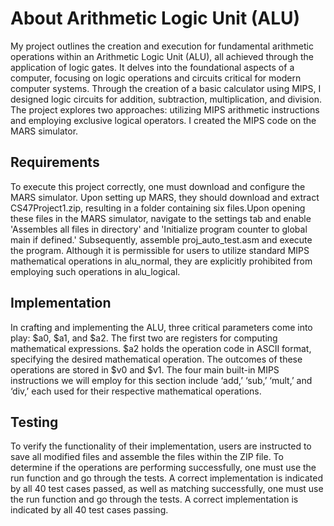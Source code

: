 # About Arithmetic Logic Unit (ALU)
My project outlines the creation and execution for fundamental arithmetic operations within an Arithmetic Logic Unit (ALU), all achieved through the application of logic gates. It delves into the foundational aspects of a computer, focusing on logic operations and circuits critical for modern computer systems. Through the creation of a basic calculator using MIPS, I designed logic circuits for addition, subtraction, multiplication, and division. The project explores two approaches: utilizing MIPS arithmetic instructions and employing exclusive logical operators. I created the MIPS code on the MARS simulator. 

## Requirements
To execute this project correctly, one must download and configure the MARS simulator. Upon setting up MARS, they should download and extract CS47Project1.zip, resulting in a folder containing six files.Upon opening these files in the MARS simulator, navigate to the settings tab and enable 'Assembles all files in directory' and 'Initialize program counter to global main if defined.' Subsequently, assemble proj_auto_test.asm and execute the program. Although it is permissible for users to utilize standard MIPS mathematical operations in alu_normal, they are explicitly prohibited from employing such operations in alu_logical.

## Implementation
In crafting and implementing the ALU, three critical parameters come into play: $a0, $a1, and $a2. The first two are registers for computing mathematical expressions. $a2 holds the operation code in ASCII format, specifying the desired mathematical operation. The outcomes of these operations are stored in $v0 and $v1. The four main built-in MIPS instructions we will employ for this section include ‘add,’ ‘sub,’ ‘mult,’ and ‘div,’ each used for their respective mathematical operations.

## Testing
To verify the functionality of their implementation, users are instructed to save all modified files and assemble the files within the ZIP file. To determine if the operations are performing successfully, one must use the run function and go through the tests. A correct implementation is indicated by all 40 test cases passed, as well as matching successfully, one must use the run function and go through the tests. A correct implementation is indicated by all 40 test cases passing.
